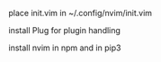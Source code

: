 place init.vim in ~/.config/nvim/init.vim

install Plug for plugin handling

install nvim in npm and in pip3
